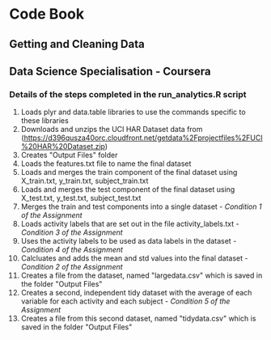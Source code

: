 # Code Book 

## Getting and Cleaning Data 
## Data Science Specialisation - Coursera

### Details of the steps completed in the run_analytics.R script 

01. Loads plyr and data.table libraries to use the commands specific to these libraries
02. Downloads and unzips the UCI HAR Dataset data from (https://d396qusza40orc.cloudfront.net/getdata%2Fprojectfiles%2FUCI%20HAR%20Dataset.zip)
03. Creates "Output Files" folder 
04. Loads the features.txt file to name the final dataset
05. Loads and merges the train component of the final dataset using X_train.txt, y_train.txt, subject_train.txt
06. Loads and merges the test component of the final dataset using X_test.txt, y_test.txt, subject_test.txt
07. Merges the train and test components into a single dataset - *Condition 1 of the Assignment*
08. Loads activity labels that are set out in the file activity_labels.txt - *Condition 3 of the Assignment*
09. Uses the activity labels to be used as data labels in the dataset - *Condition 4 of the Assignment*
10. Calcluates and adds the mean and std values into the final dataset - *Condition 2 of the Assignment*
11. Creates a file from the dataset, named "largedata.csv" which is saved in the folder "Output Files"
12. Creates a second, independent tidy dataset with the average of each variable for each activity and each subject - *Condition 5 of the Assignment*
13. Creates a file from this second dataset, named "tidydata.csv" which is saved in the folder "Output Files"

